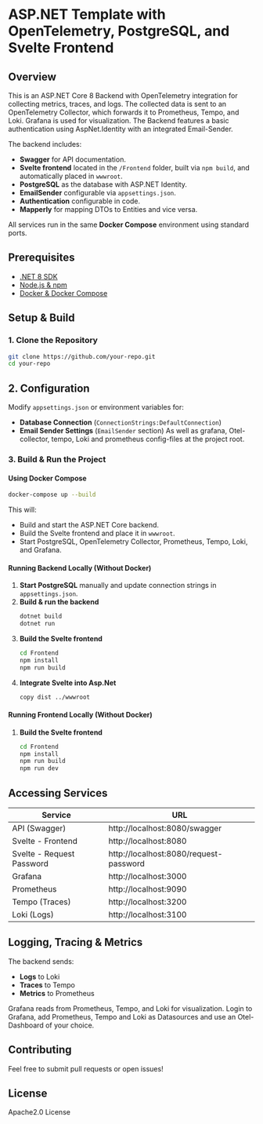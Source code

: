 # ASP.NET Template with OpenTelemetry, PostgreSQL, and Svelte Frontend

## Overview
This is an ASP.NET Core 8 Backend with OpenTelemetry integration for collecting metrics, traces, and logs. 
The collected data is sent to an OpenTelemetry Collector, which forwards it to Prometheus, Tempo, and Loki. Grafana is used for visualization.
The Backend features a basic authentication using AspNet.Identity with an integrated Email-Sender. 

The backend includes:
- **Swagger** for API documentation.
- **Svelte frontend** located in the `/Frontend` folder, built via `npm build`, and automatically placed in `wwwroot`.
- **PostgreSQL** as the database with ASP.NET Identity.
- **EmailSender** configurable via `appsettings.json`.
- **Authentication** configurable in code.
- **Mapperly** for mapping DTOs to Entities and vice versa.

All services run in the same **Docker Compose** environment using standard ports.

## Prerequisites
- [.NET 8 SDK](https://dotnet.microsoft.com/en-us/download/dotnet/8.0)
- [Node.js & npm](https://nodejs.org/)
- [Docker & Docker Compose](https://www.docker.com/)

## Setup & Build
### 1. Clone the Repository
```sh
git clone https://github.com/your-repo.git
cd your-repo
```
## 2. Configuration
Modify `appsettings.json` or environment variables for:
- **Database Connection** (`ConnectionStrings:DefaultConnection`)
- **Email Sender Settings** (`EmailSender` section)
As well as grafana, Otel-collector, tempo, Loki and prometheus config-files at the project root.

### 3. Build & Run the Project
#### Using Docker Compose
```sh
docker-compose up --build
```
This will:
- Build and start the ASP.NET Core backend.
- Build the Svelte frontend and place it in `wwwroot`.
- Start PostgreSQL, OpenTelemetry Collector, Prometheus, Tempo, Loki, and Grafana.

#### Running Backend Locally (Without Docker)
1. **Start PostgreSQL** manually and update connection strings in `appsettings.json`.
2. **Build & run the backend**
   ```sh
   dotnet build
   dotnet run
   ```
3. **Build the Svelte frontend**
   ```sh
   cd Frontend
   npm install
   npm run build
   ```
4. **Integrate Svelte into Asp.Net**
   ```sh
   copy dist ../wwwroot
   ```
   
#### Running Frontend Locally (Without Docker)
1. **Build the Svelte frontend**
   ```sh
   cd Frontend
   npm install
   npm run build
   npm run dev
   ```

## Accessing Services
| Service                   | URL                                    |
|---------------------------|----------------------------------------|
| API (Swagger)             | http://localhost:8080/swagger          |
| Svelte - Frontend         | http://localhost:8080                  |
| Svelte - Request Password | http://localhost:8080/request-password |
| Grafana                   | http://localhost:3000                  |
| Prometheus                | http://localhost:9090                  |
| Tempo (Traces)            | http://localhost:3200                  |
| Loki (Logs)               | http://localhost:3100                  |

## Logging, Tracing & Metrics
The backend sends:
- **Logs** to Loki
- **Traces** to Tempo
- **Metrics** to Prometheus

Grafana reads from Prometheus, Tempo, and Loki for visualization.
Login to Grafana, add Prometheus, Tempo and Loki as Datasources and use an Otel-Dashboard of your choice. 

## Contributing
Feel free to submit pull requests or open issues!

## License
Apache2.0 License

